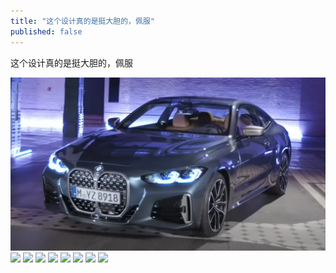 ```yaml
---
title: "这个设计真的是挺大胆的，佩服"
published: false
---
```

这个设计真的是挺大胆的，佩服

![](./1.jpg)
![](./2.jpg)
![](./3.jpg)
![](./4.jpg)
![](./5.jpg)
![](./6.jpg)
![](./7.jpg)
![](./8.jpg)
![](./9.jpg)
